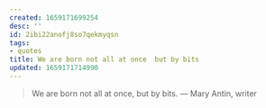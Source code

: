 ```yaml
---
created: 1659171699254
desc: ''
id: 2ibi22anofj8so7qekmyqsn
tags:
- quotes
title: We are born not all at once  but by bits
updated: 1659171714990
---
```

   
> We are born not all at once, but by bits. — Mary Antin, writer